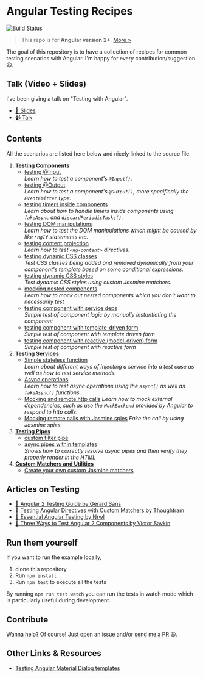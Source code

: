 # Angular Testing Recipes

[![Build Status](https://travis-ci.org/juristr/angular-testing-recipes.svg?branch=master)](https://travis-ci.org/juristr/angular-testing-recipes)

> This repo is for **Angular version 2+**. [More &raquo;](https://juristr.com/blog/2016/12/let-me-explain-angular-release-cycles/)

The goal of this repository is to have a collection of recipes for common testing scenarios with Angular. I'm happy for every contribution/suggestion :smiley:.

## Talk (Video + Slides)

I've been giving a talk on "Testing with Angular".

* [:notebook: Slides](https://docs.google.com/presentation/d/1gJCBr_M5dCcCX9WUM52ZUAKVlPj6hQv3MYXKlgFMpSA/edit?usp=sharing)
* [:video_camera: Talk](https://www.youtube.com/watch?v=Uw_XomCJaGQ)

## Contents

All the scenarios are listed here below and nicely linked to the source file.

1.  [**Testing Components**](./src/app/components)
    * [testing @Input](./src/app/components/input.component.spec.ts)  
      _Learn how to test a component's `@Input()`._
    * [testing @Output](./src/app/components/output.component.spec.ts)  
      _Learn how to test a component's `@Output()`, more specifically the `EventEmitter` type._
    * [testing timers inside components](./src/app/components/counter.component.spec.ts)  
      _Learn about how to handle timers inside components using `fakeAsync` and `discardPeriodicTasks()`._
    * [testing DOM manipulations](./src/app/components/domtesting.component.spec.ts)  
      _Learn how to test the DOM manipulations which might be caused by like `*ngIf` statements etc._
    * [testing content projection](./src/app/components/content-projection.component.spec.ts)  
      _Learn how to test `<ng-content>` directives._
    * [testing dynamic CSS classes](./src/app/components/dynamic-css-classes.component.spec.ts)  
      _Test CSS classes being added and removed dynamically from your component's template based on some conditional expressions._
    * [testing dynamic CSS styles](./src/app/components/dynamic-styles.component.spec.ts)  
      _Test dynamic CSS styles using custom Jasmine matchers._
    * [mocking nested components](./src/app/components/nested.component.spec.ts)  
      _Learn how to mock out nested components which you don't want to necessarily test_
    * [testing component with service deps](./src/app/components/component-mock-external.component.spec.ts)  
      _Simple test of component logic by manually instantiating the component_
    * [testing component with template-driven form](./src/app/components/template-driven-forms.component.spec.ts)  
    _Simple test of component with template driven form_
    * [testing component with reactive (model-driven) form](./src/app/components/reactive-forms.compnent.spec.ts)  
    _Simple test of component with reactive form_
1.  [**Testing Services**](./src/app/services)
    * [Simple stateless function](./src/app/services/greeting.service.spec.ts)  
      _Learn about different ways of injecting a service into a test case as well as how to test service methods._
    * [Async operations](./src/app/services/async.service.spec.ts)  
      _Learn how to test async operations using the `async()` as well as `fakeAsync()` functions._
    * [Mocking and remote http calls](./src/app/services/remote.service.spec.ts)
      _Learn how to mock external dependencies, such as use the `MockBackend` provided by Angular to respond to http calls._
    * [Mocking remote calls with Jasmine spies](./src/app/services/remote.service.fake-call.spec.ts)
      _Fake the call by using Jasmine spies._
1.  [**Testing Pipes**](./src/app/pipes)
    * [custom filter pipe](./src/app/pipes/filter.pipe.spec.ts)
    * [async pipes within templates](./src/app/components/async-stream.component.spec.ts)  
      _Shows how to correctly resolve async pipes and then verify they properly render in the HTML_
1.  [**Custom Matchers and Utilities**](./src/app/utils)
    * [Create your own custom Jasmine matchers](./src/app/utils/custom-matchers.ts)

## Articles on Testing

* [:notebook: Angular 2 Testing Guide by Gerard Sans](https://medium.com/google-developer-experts/angular-2-testing-guide-a485b6cb1ef0)
* [:notebook: Testing Angular Directives with Custom Matchers by Thoughtram](https://blog.thoughtram.io/angular/2016/12/27/angular-2-advance-testing-with-custom-matchers.html)
* [:notebook: Essential Angular Testing by Nrwl](https://blog.nrwl.io/essential-angular-testing-192315f8be9b#.undqs5icx)
* [:notebook: Three Ways to Test Angular 2 Components by Victor Savkin](https://vsavkin.com/three-ways-to-test-angular-2-components-dcea8e90bd8d#.hif9f24b5)

## Run them yourself

If you want to run the example locally,

1.  clone this repository
1.  Run `npm install`
1.  Run `npm test` to execute all the tests

By running `npm run test.watch` you can run the tests in watch mode which is particularly useful during development.

## Contribute

Wanna help? Of course! Just open an [issue](https://github.com/juristr/angular-testing-recipes/issues) and/or [send me a PR](https://github.com/juristr/angular-testing-recipes/pulls) :smiley:.

## Other Links & Resources

* [Testing Angular Material Dialog templates](http://angular-tips.com/blog/2018/02/testing-angular-material-dialog-templates/)
